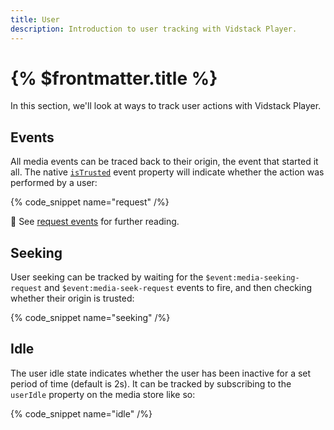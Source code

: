 ```yaml
---
title: User
description: Introduction to user tracking with Vidstack Player.
---
```


# {% $frontmatter.title %}

In this section, we'll look at ways to track user actions with Vidstack Player.

## Events

All media events can be traced back to their origin, the event that started it all. The
native [`isTrusted`](https://developer.mozilla.org/en-US/docs/Web/API/Event/isTrusted) event
property will indicate whether the action was performed by a user:

{% code_snippet name="request" /%}

📖 See [request events](/docs/player/core-concepts/events#request-events) for further reading.

## Seeking

User seeking can be tracked by waiting for the `$event:media-seeking-request` and
`$event:media-seek-request` events to fire, and then checking whether their origin is trusted:

{% code_snippet name="seeking" /%}

## Idle

The user idle state indicates whether the user has been inactive for a set period of time (default
is 2s). It can be tracked by subscribing to the `userIdle` property on the media store like so:

{% code_snippet name="idle" /%}
